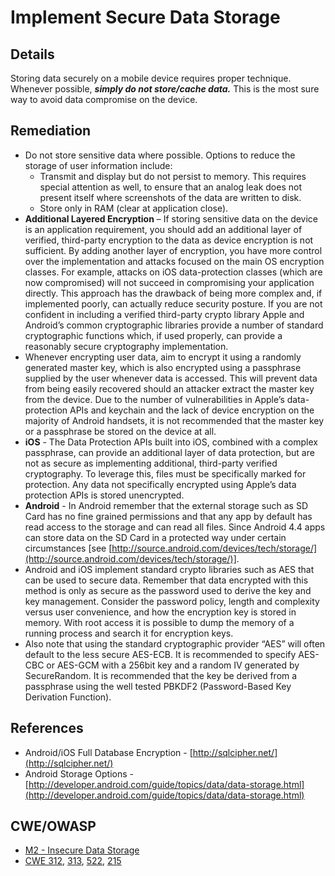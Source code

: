 # Implement Secure Data Storage

## Details 

Storing data securely on a mobile device requires proper technique. Whenever possible, ***simply do not store/cache data.*** This is the most sure way to avoid data compromise on the device.

## Remediation

 * Do not store sensitive data where possible. Options to reduce the storage of user information include:
   * Transmit and display but do not persist to memory. This requires special attention as well, to ensure that an analog leak does not present itself where screenshots of the data are written to disk.
   * Store only in RAM (clear at application close).
 * **Additional Layered Encryption** – If storing sensitive data on the device is an application requirement, you should add an additional layer of verified, third-party encryption to the data as device encryption is not sufficient. By adding another layer of encryption, you have more control over the implementation and attacks focused on the main OS encryption classes. For example, attacks on iOS data-protection classes (which are now compromised) will not succeed in compromising your application directly. This approach has the drawback of being more complex and, if implemented poorly, can actually reduce security posture. If you are not confident in including a verified third-party crypto library Apple and Android’s common cryptographic libraries provide a number of standard cryptographic functions which, if used properly, can provide a reasonably secure cryptography implementation.
 * Whenever encrypting user data, aim to encrypt it using a randomly generated master key, which is also encrypted using a passphrase supplied by the user whenever data is accessed. This will prevent data from being easily recovered should an attacker extract the master key from the device. Due to the number of vulnerabilities in Apple’s data-protection APIs and keychain and the lack of device encryption on the majority of Android handsets, it is not recommended that the master key or a passphrase be stored on the device at all.
 * **iOS** - The Data Protection APIs built into iOS, combined with a complex passphrase, can provide an additional layer of data protection, but are not as secure as implementing additional, third-party verified cryptography. To leverage this, files must be specifically marked for protection. Any data not specifically encrypted using Apple’s data protection APIs is stored unencrypted.     
 * **Android** - In Android remember that the external storage such as SD Card has no fine grained permissions and that any app by default has read access to the storage and can read all files. Since Android 4.4 apps can store data on the SD Card in a protected way under certain circumstances [see [http://source.android.com/devices/tech/storage/](http://source.android.com/devices/tech/storage/)].   
 * Android and iOS implement standard crypto libraries such as AES that can be used to secure data. Remember that data encrypted with this method is only as secure as the password used to derive the key and key management. Consider the password policy, length and complexity versus user convenience, and how the encryption key is stored in memory. With root access it is possible to dump the memory of a running process and search it for encryption keys.
 * Also note that using the standard cryptographic provider “AES” will often default to the less secure AES-ECB. It is recommended to specify AES-CBC or AES-GCM with a 256bit key and a random IV generated by SecureRandom. It is recommended that the key be derived from a passphrase using the well tested PBKDF2 (Password-Based Key Derivation Function).
 
## References

 * Android/iOS Full Database Encryption - [http://sqlcipher.net/](http://sqlcipher.net/)
 * Android Storage Options - [http://developer.android.com/guide/topics/data/data-storage.html](http://developer.android.com/guide/topics/data/data-storage.html)

## CWE/OWASP 

 * [M2 - Insecure Data Storage](https://www.owasp.org/index.php/Mobile_Top_10_2014-M2)
 * [CWE 312](http://cwe.mitre.org/data/definitions/312.html), [313](http://cwe.mitre.org/data/definitions/313.html), [522](http://cwe.mitre.org/data/definitions/313.html), [215](http://cwe.mitre.org/data/definitions/215.html)
